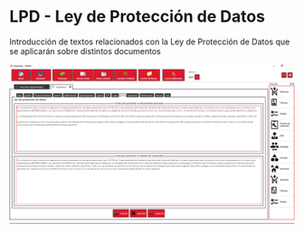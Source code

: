 # LPD - Ley de Protección de Datos

Introducción de textos relacionados con la Ley de Protección de Datos que se aplicarán sobre distintos documentos

![](<../../../.gitbook/assets/image (433).png>)
